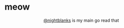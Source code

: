 # meow
<p align="center"> <a href="https://github.com/nightblanks"> @nightblanks</a> is my main go read that
</p>
